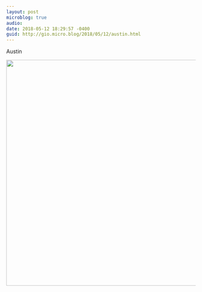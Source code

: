 ```yaml
---
layout: post
microblog: true
audio: 
date: 2018-05-12 18:29:57 -0400
guid: http://gio.micro.blog/2018/05/12/austin.html
---
```

Austin 

<img src="http://microblog.stevegio.net/uploads/2018/da82b67700.jpg" width="600" height="599" />
